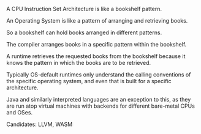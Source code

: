 A CPU Instruction Set Architecture is like a bookshelf pattern.

An Operating System is like a pattern of arranging and retrieving books.

So a bookshelf can hold books arranged in different patterns.

The compiler arranges books in a specific pattern within the bookshelf.

A runtime retrieves the requested books from the bookshelf because it knows the pattern in which the books are to be retrieved.

Typically OS-default runtimes only understand the calling conventions of the specific operating system, and even that is built for a specific architecture.

Java and similarly interpreted languages are an exception to this, as they are run atop virtual machines with backends for different bare-metal CPUs and OSes.







Candidates: LLVM, WASM